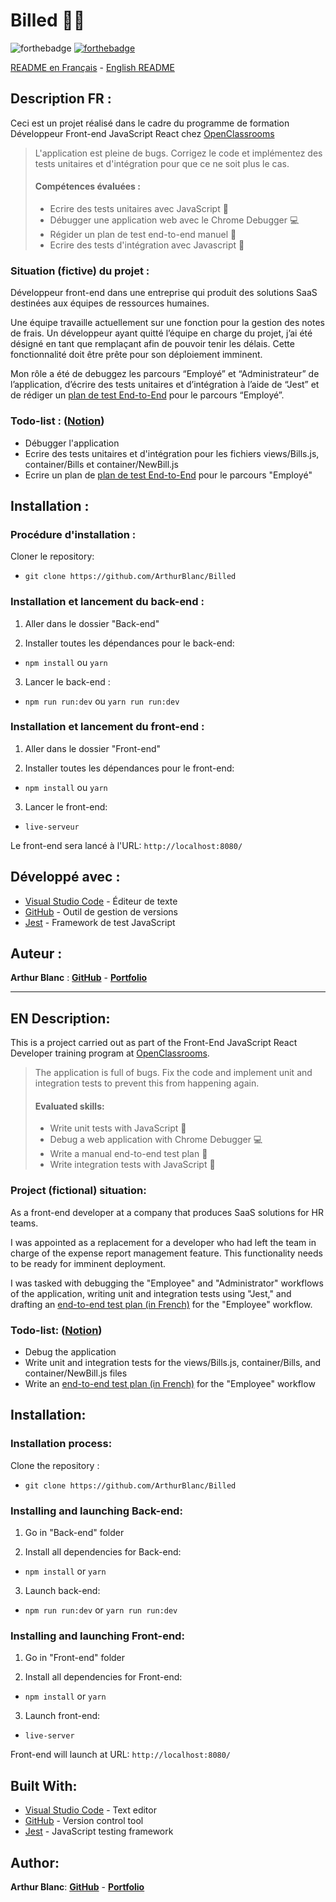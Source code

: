 # Billed 📑💼

![forthebadge](https://forthebadge.com/images/badges/uses-js.svg)
[![forthebadge](https://forthebadge.com/images/badges/uses-git.svg)](https://github.com/ArthurBlanc)

<a href="#description-fr-">README en Français</a> - <a href="#en-description">English README</a>

## Description FR :

Ceci est un projet réalisé dans le cadre du programme de formation Développeur Front-end JavaScript React chez [OpenClassrooms](https://openclassrooms.com/fr/paths/516-developpeur-dapplication-javascript-react)

> L'application est pleine de bugs. Corrigez le code et implémentez des tests unitaires et d'intégration pour que ce ne soit plus le cas.
>
> #### Compétences évaluées :
>
> -   Ecrire des tests unitaires avec JavaScript 🔬
> -   Débugger une application web avec le Chrome Debugger 💻
> -   Régider un plan de test end-to-end manuel 📝
> -   Ecrire des tests d'intégration avec Javascript 🚀

### Situation (fictive) du projet :

Développeur front-end dans une entreprise qui produit des solutions SaaS destinées aux équipes de ressources humaines.

Une équipe travaille actuellement sur une fonction pour la gestion des notes de frais. Un développeur ayant quitté l’équipe en charge du projet, j’ai été désigné en tant que remplaçant afin de pouvoir tenir les délais. Cette fonctionnalité doit être prête pour son déploiement imminent.

Mon rôle a été de debuggez les parcours “Employé” et “Administrateur” de l’application, d’écrire des tests unitaires et d’intégration à l’aide de “Jest” et de rédiger un [plan de test End-to-End](/ressources/plan_E2E_parcours_employe.pdf) pour le parcours “Employé”.

### Todo-list : ([Notion](https://www.notion.so/a7a612fc166747e78d95aa38106a55ec?v=2a8d3553379c4366b6f66490ab8f0b90))

-   Débugger l'application
-   Ecrire des tests unitaires et d'intégration pour les fichiers views/Bills.js, container/Bills et container/NewBill.js
-   Ecrire un plan de [plan de test End-to-End](/ressources/plan_E2E_parcours_employe.pdf) pour le parcours "Employé"

## Installation :

### Procédure d'installation :

Cloner le repository:

-   `git clone https://github.com/ArthurBlanc/Billed`

### Installation et lancement du back-end :

1. Aller dans le dossier "Back-end"

2. Installer toutes les dépendances pour le back-end:

-   `npm install` ou `yarn`

3. Lancer le back-end :

-   `npm run run:dev` ou `yarn run run:dev`

### Installation et lancement du front-end :

1. Aller dans le dossier "Front-end"

2. Installer toutes les dépendances pour le front-end:

-   `npm install` ou `yarn`

3. Lancer le front-end:

-   `live-serveur`

Le front-end sera lancé à l'URL:
`http://localhost:8080/`

## Développé avec :

-   [Visual Studio Code](https://code.visualstudio.com/) - Éditeur de texte
-   [GitHub](https://github.com/) - Outil de gestion de versions
-   [Jest](https://jestjs.io/fr/) - Framework de test JavaScript

## Auteur :

**Arthur Blanc** : [**GitHub**](https://github.com/ArthurBlanc/) - [**Portfolio**](https://abcoding.fr/portfolio)

---

## EN Description:

This is a project carried out as part of the Front-End JavaScript React Developer training program at [OpenClassrooms](https://openclassrooms.com/en/paths/517-javascript-react-developer).

> The application is full of bugs. Fix the code and implement unit and integration tests to prevent this from happening again.
>
> #### Evaluated skills:
>
> -   Write unit tests with JavaScript 🔬
> -   Debug a web application with Chrome Debugger 💻
> -   Write a manual end-to-end test plan 📝
> -   Write integration tests with JavaScript 🚀

### Project (fictional) situation:

As a front-end developer at a company that produces SaaS solutions for HR teams.

I was appointed as a replacement for a developer who had left the team in charge of the expense report management feature. This functionality needs to be ready for imminent deployment.

I was tasked with debugging the "Employee" and "Administrator" workflows of the application, writing unit and integration tests using "Jest," and drafting an [end-to-end test plan (in French)](/ressources/plan_E2E_parcours_employe.pdf) for the "Employee" workflow.

### Todo-list: ([Notion](https://www.notion.so/a7a612fc166747e78d95aa38106a55ec?v=2a8d3553379c4366b6f66490ab8f0b90))

-   Debug the application
-   Write unit and integration tests for the views/Bills.js, container/Bills, and container/NewBill.js files
-   Write an [end-to-end test plan (in French)](/ressources/plan_E2E_parcours_employe.pdf) for the "Employee" workflow

## Installation:

### Installation process:

Clone the repository :

-   `git clone https://github.com/ArthurBlanc/Billed`

### Installing and launching Back-end:

1. Go in "Back-end" folder

2. Install all dependencies for Back-end:

-   `npm install` or `yarn`

3. Launch back-end:

-   `npm run run:dev` or `yarn run run:dev`

### Installing and launching Front-end:

1. Go in "Front-end" folder

2. Install all dependencies for Front-end:

-   `npm install` or `yarn`

3. Launch front-end:

-   `live-server`

Front-end will launch at URL:
`http://localhost:8080/`

## Built With:

-   [Visual Studio Code](https://code.visualstudio.com/) - Text editor
-   [GitHub](https://github.com/) - Version control tool
-   [Jest](https://jestjs.io/fr/) - JavaScript testing framework

## Author:

**Arthur Blanc**: [**GitHub**](https://github.com/ArthurBlanc/) - [**Portfolio**](https://abcoding.fr/portfolio)

